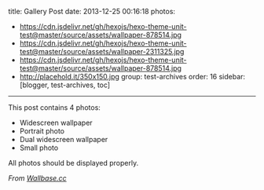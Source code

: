 title: Gallery Post
date: 2013-12-25 00:16:18
photos:
- https://cdn.jsdelivr.net/gh/hexojs/hexo-theme-unit-test@master/source/assets/wallpaper-878514.jpg
- https://cdn.jsdelivr.net/gh/hexojs/hexo-theme-unit-test@master/source/assets/wallpaper-2311325.jpg
- https://cdn.jsdelivr.net/gh/hexojs/hexo-theme-unit-test@master/source/assets/wallpaper-878514.jpg
- http://placehold.it/350x150.jpg
group: test-archives
order: 16
sidebar: [blogger, test-archives, toc]
---

This post contains 4 photos:

- Widescreen wallpaper
- Portrait photo
- Dual widescreen wallpaper
- Small photo

All photos should be displayed properly.

*From [Wallbase.cc](http://wallbase.cc)*
